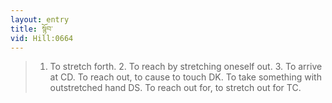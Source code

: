 ```yaml
---
layout: entry
title: སྙོབ་
vid: Hill:0664
---
```

> 1. To stretch forth. 2. To reach by stretching oneself out. 3. To arrive at CD. To reach out, to cause to touch DK. To take something with outstretched hand DS. To reach out for, to stretch out for TC.
